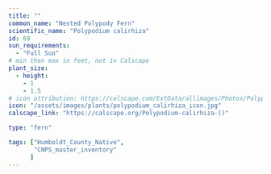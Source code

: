 ```yaml
---
title: ""
common_name: "Nested Polypody Fern"
scientific_name: "Polypodium calirhiza"
id: 69
sun_requirements:
  - "Full Sun"
# min then max in feet, not in Calscape
plant_size:
  - height: 
    - 1
    - 1.5
# icon attribution: https://calscape.com/ExtData/allimages/Photos/Polypodium_calirhiza_image50.jpg 
icon: "/assets/images/plants/polypodium_calirhiza_icon.jpg" 
calscape_link: "https://calscape.org/Polypodium-calirhiza-()"

type: "fern"

tags: ["Humboldt_County_Native",
       "CNPS_master_inventory"
      ]
---
```


